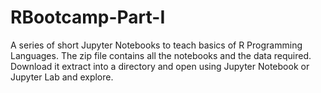 # RBootcamp-Part-I
A series of short Jupyter Notebooks to teach basics of R Programming Languages.  The zip file contains all the notebooks and the data required.  Download it extract into a directory and open using Jupyter Notebook or Jupyter Lab and explore.
